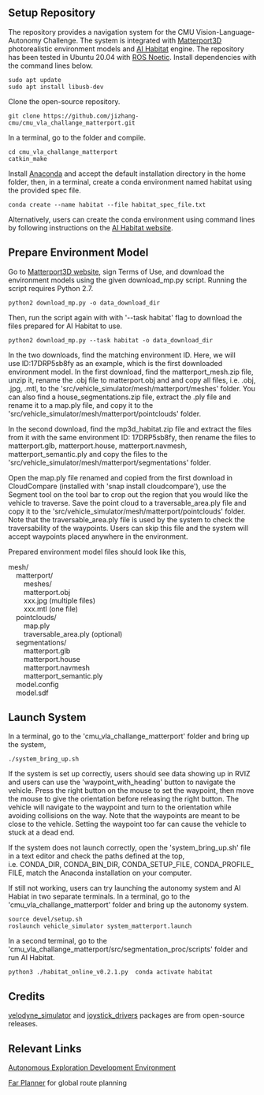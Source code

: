 ## Setup Repository

The repository provides a navigation system for the CMU Vision-Language-Autonomy Challenge. The system is integrated with [Matterport3D](https://niessner.github.io/Matterport) photorealistic environment models and [AI Habitat](https://github.com/facebookresearch/habitat-sim) engine. The repository has been tested in Ubuntu 20.04 with [ROS Noetic](http://wiki.ros.org/noetic/Installation). Install dependencies with the command lines below.
```
sudo apt update
sudo apt install libusb-dev
```
Clone the open-source repository.
```
git clone https://github.com/jizhang-cmu/cmu_vla_challange_matterport.git
```
In a terminal, go to the folder and compile.
```
cd cmu_vla_challange_matterport
catkin_make
```
Install [Anaconda](https://www.anaconda.com) and accept the default installation directory in the home folder, then, in a terminal, create a conda environment named habitat using the provided spec file.
```
conda create --name habitat --file habitat_spec_file.txt
```
Alternatively, users can create the conda environment using command lines by following instructions on the [AI Habitat website](https://github.com/facebookresearch/habitat-sim).

## Prepare Environment Model

Go to [Matterport3D website](https://niessner.github.io/Matterport), sign Terms of Use, and download the environment models using the given download_mp.py script. Running the script requires Python 2.7.
```
python2 download_mp.py -o data_download_dir
```
Then, run the script again with with '--task habitat' flag to download the files prepared for AI Habitat to use.
```
python2 download_mp.py --task habitat -o data_download_dir
```
In the two downloads, find the matching environment ID. Here, we will use ID:17DRP5sb8fy as an example, which is the first downloaded environment model. In the first download, find the matterport_mesh.zip file, unzip it, rename the .obj file to matterport.obj and and copy all files, i.e. .obj, .jpg, .mtl, to the 'src/vehicle_simulator/mesh/matterport/meshes' folder. You can also find a house_segmentations.zip file, extract the .ply file and rename it to a map.ply file, and copy it to the 'src/vehicle_simulator/mesh/matterport/pointclouds' folder.

In the second download, find the mp3d_habitat.zip file and extract the files from it with the same environment ID: 17DRP5sb8fy, then rename the files to matterport.glb, matterport.house, matterport.navmesh, matterport_semantic.ply and copy the files to the 'src/vehicle_simulator/mesh/matterport/segmentations' folder.

Open the map.ply file renamed and copied from the first download in CloudCompare (installed with 'snap install cloudcompare'), use the Segment tool on the tool bar to crop out the region that you would like the vehicle to traverse. Save the point cloud to a traversable_area.ply file and copy it to the 'src/vehicle_simulator/mesh/matterport/pointclouds' folder. Note that the traversable_area.ply file is used by the system to check the traversability of the waypoints. Users can skip this file and the system will accept waypoints placed anywhere in the environment.

Prepared environment model files should look like this,

mesh/<br>
&nbsp;&nbsp;&nbsp;&nbsp;matterport/<br>
&nbsp;&nbsp;&nbsp;&nbsp;&nbsp;&nbsp;&nbsp;&nbsp;meshes/<br>
&nbsp;&nbsp;&nbsp;&nbsp;&nbsp;&nbsp;&nbsp;&nbsp;matterport.obj<br>
&nbsp;&nbsp;&nbsp;&nbsp;&nbsp;&nbsp;&nbsp;&nbsp;xxx.jpg (multiple files)<br>
&nbsp;&nbsp;&nbsp;&nbsp;&nbsp;&nbsp;&nbsp;&nbsp;xxx.mtl (one file)<br>
&nbsp;&nbsp;&nbsp;&nbsp;pointclouds/<br>
&nbsp;&nbsp;&nbsp;&nbsp;&nbsp;&nbsp;&nbsp;&nbsp;map.ply<br>
&nbsp;&nbsp;&nbsp;&nbsp;&nbsp;&nbsp;&nbsp;&nbsp;traversable_area.ply (optional)<br>
&nbsp;&nbsp;&nbsp;&nbsp;segmentations/<br>
&nbsp;&nbsp;&nbsp;&nbsp;&nbsp;&nbsp;&nbsp;&nbsp;matterport.glb<br>
&nbsp;&nbsp;&nbsp;&nbsp;&nbsp;&nbsp;&nbsp;&nbsp;matterport.house<br>
&nbsp;&nbsp;&nbsp;&nbsp;&nbsp;&nbsp;&nbsp;&nbsp;matterport.navmesh<br>
&nbsp;&nbsp;&nbsp;&nbsp;&nbsp;&nbsp;&nbsp;&nbsp;matterport_semantic.ply<br>
&nbsp;&nbsp;&nbsp;&nbsp;model.config<br>
&nbsp;&nbsp;&nbsp;&nbsp;model.sdf    
  
## Launch System

In a terminal, go to the 'cmu_vla_challange_matterport' folder and bring up the system,
```
./system_bring_up.sh
```
If the system is set up correctly, users should see data showing up in RVIZ and users can use the 'waypoint_with_heading' button to navigate the vehicle. Press the right button on the mouse to set the waypoint, then move the mouse to give the orientation before releasing the right button. The vehicle will navigate to the waypoint and turn to the orientation while avoiding collisions on the way. Note that the waypoints are meant to be close to the vehicle. Setting the waypoint too far can cause the vehicle to stuck at a dead end.

If the system does not launch correctly, open the 'system_bring_up.sh' file in a text editor and check the paths defined at the top, i.e. CONDA_DIR, CONDA_BIN_DIR, CONDA_SETUP_FILE, CONDA_PROFILE_FILE, match the Anaconda installation on your computer.

If still not working, users can try launching the autonomy system and AI Habiat in two separate terminals. In a terminal, go to the 'cmu_vla_challange_matterport' folder and bring up the autonomy system.
```
source devel/setup.sh  
roslaunch vehicle_simulator system_matterport.launch 
```
In a second terminal, go to the 'cmu_vla_challange_matterport/src/segmentation_proc/scripts' folder and run AI Habitat.
```
python3 ./habitat_online_v0.2.1.py  conda activate habitat
```

## Credits

[velodyne_simulator](http://wiki.ros.org/velodyne_simulator) and [joystick_drivers](http://wiki.ros.org/joystick_drivers) packages are from open-source releases.

## Relevant Links

[Autonomous Exploration Development Environment](https://www.cmu-exploration.com)

[Far Planner](https://github.com/MichaelFYang/far_planner) for global route planning
